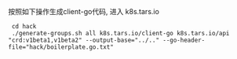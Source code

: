 按照如下操作生成client-go代码, 进入 k8s.tars.io

```shell
 cd hack
 ./generate-groups.sh all k8s.tars.io/client-go k8s.tars.io/api "crd:v1beta1,v1beta2" --output-base="../.." --go-header-file="hack/boilerplate.go.txt"
```
